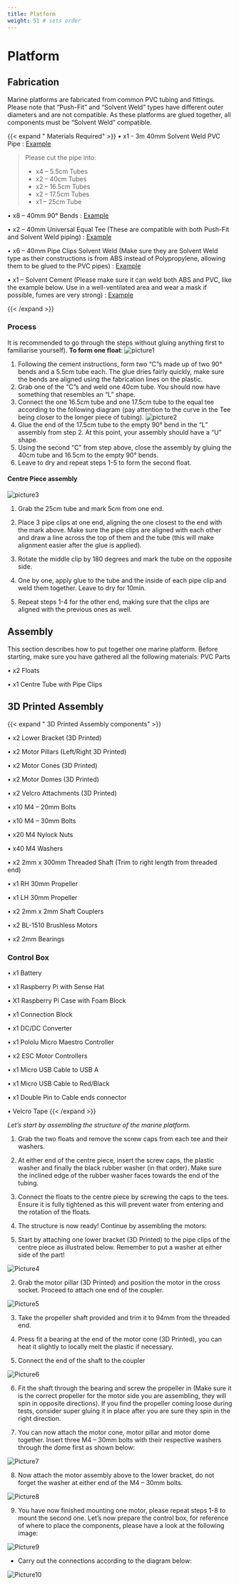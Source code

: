 ```yaml
---
title: Platform
weight: 51 # sets order
---
```


# Platform


## Fabrication

Marine platforms are fabricated from common PVC tubing and fittings. Please note that “Push-Fit” and “Solvent Weld” types have different outer diameters and are not compatible. As these platforms are glued together, all components must be “Solvent Weld” compatible.


{{< expand " Materials Required" >}}
&#8226; x1 - 3m 40mm Solvent Weld PVC Pipe : [Example](https://www.screwfix.com/p/floplast-solvent-weld-waste-pipe-white-40mm-x-3m/44310)

 >  Please cut the pipe into:
 >-	x4 – 5.5cm Tubes
 >-	x2 – 40cm Tubes
 >-	x2 – 16.5cm Tubes
 >-	x2 – 17.5cm Tubes
 >-	x1 – 25cm Tube

&#8226; x8 – 40mm 90° Bends : [Example](https://www.screwfix.com/p/floplast-bends-90-white-40mm-5-pack/90596)

&#8226; x2 – 40mm Universal Equal Tee (These are compatible with both Push-Fit and Solvent Weld piping) : [Example](https://www.screwfix.com/p/floplast-wc23-universal-compression-waste-equal-tee-white-40mm/73315)

&#8226; x6 – 40mm Pipe Clips Solvent Weld (Make sure they are Solvent Weld type as their constructions is from ABS instead of Polypropylene, allowing them to be glued to the PVC pipes) : [Example](https://www.screwfix.com/p/floplast-solvent-weld-waste-pipe-clips-white-40mm-20-pack/48555)

&#8226; x1 – Solvent Cement (Please make sure it can weld both ABS and PVC, like the example below. Use in a well-ventilated area and wear a mask if possible, fumes are very strong) : [Example](https://www.screwfix.com/p/floplast-sc250-solvent-cement-250ml/14295)

{{< /expand >}}

### Process

It is recommended to go through the steps without gluing anything first to familiarise yourself).
**To form one float**:
![picture1](static/Picture1.png)

1. Following the cement instructions, form two “C”s made up of two 90° bends and a 5.5cm tube each. The glue dries fairly quickly, make sure the bends are aligned using the fabrication lines on the plastic.
2. Grab one of the “C”s and weld one 40cm tube. You should now have something that resembles an “L” shape.
3. Connect the one 16.5cm tube and one 17.5cm tube to the equal tee according to the following diagram (pay attention to the curve in the Tee being closer to the longer piece of tubing).
![picture2](static/Picture2.png)
4. Glue the end of the 17.5cm tube to the empty 90° bend in the “L” assembly from step 2. At this point, your assembly should have a “U” shape.
5. Using the second “C” from step above, close the assembly by gluing the 40cm tube and 16.5cm to the empty 90° bends.
6. Leave to dry and repeat steps 1-5 to form the second float.

#### Centre Piece assembly

![picture3](static/Picture3.png)
1. Grab the 25cm tube and mark 5cm from one end.


2. Place 3 pipe clips at one end, aligning the one closest to the end with the mark above. Make sure the pipe clips are aligned with each other and draw a line across the top of them and the tube (this will make alignment easier after the glue is applied).


3. Rotate the middle clip by 180 degrees and mark the tube on the opposite side.


4. One by one, apply glue to the tube and the inside of each pipe clip and weld them together. Leave to dry for 10min.


5. Repeat steps 1-4 for the other end, making sure that the clips are aligned with the previous ones as well.


## Assembly


This section describes how to put together one marine platform. Before starting, make sure you have gathered all the following materials:
PVC Parts

&#8226; x2 Floats

&#8226; x1 Centre Tube with Pipe Clips


## 3D Printed Assembly
{{< expand " 3D Printed Assembly components" >}}


&#8226; x2 Lower Bracket (3D Printed)

&#8226; x2 Motor Pillars (Left/Right 3D Printed)

&#8226; x2 Motor Cones (3D Printed)

&#8226; x2 Motor Domes (3D Printed)

&#8226; x2 Velcro Attachments (3D Printed)

&#8226; x10 M4 – 20mm Bolts

&#8226; x10 M4 – 30mm Bolts

&#8226; x20 M4 Nylock Nuts

&#8226; x40 M4 Washers

&#8226; x2 2mm x 300mm Threaded Shaft (Trim to right length from threaded end)

&#8226; x1 RH 30mm Propeller

&#8226; x1 LH 30mm Propeller

&#8226; x2 2mm x 2mm Shaft Couplers

&#8226; x2 BL-1510 Brushless Motors

&#8226; x2 2mm Bearings

### Control Box

&#8226; x1 Battery

&#8226; x1 Raspberry Pi with Sense Hat

&#8226; X1 Raspberry Pi Case with Foam Block

&#8226; x1 Connection Block

&#8226; x1 DC/DC Converter

&#8226; x1 Pololu Micro Maestro Controller

&#8226; x2 ESC Motor Controllers

&#8226; x1 Micro USB Cable to USB A

&#8226; x1 Micro USB Cable to Red/Black

&#8226; x1 Double Pin to Cable ends connector

&#8226; Velcro Tape
{{< /expand >}}

*Let’s start by assembling the structure of the marine platform.*


1. Grab the two floats and remove the screw caps from each tee and their washers.


2. At either end of the centre piece, insert the screw caps, the plastic washer and finally the black rubber washer (in that order). Make sure the inclined edge of the rubber washer faces towards the end of the tubing.


3. Connect the floats to the centre piece by screwing the caps to the tees. Ensure it is fully tightened as this will prevent water from entering and the rotation of the floats.


4. The structure is now ready!
Continue by assembling the motors:


1. Start by attaching one lower bracket (3D Printed) to the pipe clips of the centre piece as illustrated below. Remember to put a washer at either side of the part!

![Picture4](static/Picture4.png)

2. Grab the motor pillar (3D Printed) and position the motor in the cross socket. Proceed to attach one end of the coupler.

![Picture5](static/Picture5.png)

3. Take the propeller shaft provided and trim it to 94mm from the threaded end.


4. Press fit a bearing at the end of the motor cone (3D Printed), you can heat it slightly to locally melt the plastic if necessary.


5. Connect the end of the shaft to the coupler

![Picture6](static/Picture6.png)

6. Fit the shaft through the bearing and screw the propeller in (Make sure it is the correct propeller for the motor side you are assembling, they will spin in opposite directions). If you find the propeller coming loose during tests, consider super gluing it in place after you are sure they spin in the right direction.


7. You can now attach the motor cone, motor pillar and motor dome together. Insert three M4 – 30mm bolts with their respective washers through the dome first as shown below:

![Picture7](static/Picture7.png)

8. Now attach the motor assembly above to the lower bracket, do not forget the washer at either end of the M4 – 30mm bolts.

![Picture8](static/Picture8.png)

9. You have now finished mounting one motor, please repeat steps 1-8 to mount the second one.
Let’s now prepare the control box, for reference of where to place the components, please have a look at the following image:

![Picture9](static/Picture9.png)

-   Carry out the connections according to the diagram below:

![Picture10](static/Picture10.png)
